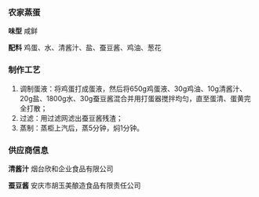 ### 农家蒸蛋

 **味型** 
咸鲜

 **配料** 
鸡蛋、水、清酱汁、盐、蚕豆酱、鸡油、葱花

### 制作工艺 

1. 调制蛋液：将鸡蛋打成蛋液，然后将650g鸡蛋液、30g鸡油、10g清酱汁、20g盐、1800g水、30g蚕豆酱混合并用打蛋器搅拌均匀，直至蛋清、蛋黄完全打散；
2. 过滤：用过滤网滤出蚕豆酱残渣；
3. 蒸制：蒸柜上汽后，蒸5分钟，焖1分钟。


### 供应商信息

 **清酱汁** 
烟台欣和企业食品有限公司

 **蚕豆酱** 
安庆市胡玉美酿造食品有限责任公司
